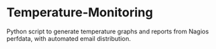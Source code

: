 # Temperature-Monitoring
Python script to generate temperature graphs and reports from Nagios perfdata, with automated email distribution.
